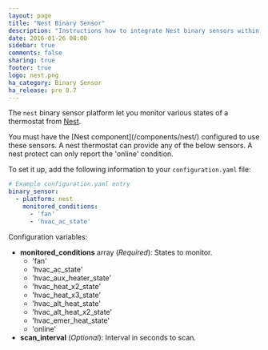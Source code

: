 ```yaml
---
layout: page
title: "Nest Binary Sensor"
description: "Instructions how to integrate Nest binary sensors within Home Assistant."
date: 2016-01-26 08:00
sidebar: true
comments: false
sharing: true
footer: true
logo: nest.png
ha_category: Binary Sensor
ha_release: pre 0.7
---
```



The `nest` binary sensor platform let you monitor various states of a thermostat from [Nest](https://nest.com).

<p class='note'>
You must have the [Nest component](/components/nest/) configured to use these sensors.  A nest thermostat can provide any of the below sensors.  A nest protect can only report the 'online' condition. 
</p>

To set it up, add the following information to your `configuration.yaml` file:

```yaml
# Example configuration.yaml entry
binary_sensor:
  - platform: nest
    monitored_conditions:
      - 'fan'
      - 'hvac_ac_state'
```

Configuration variables:

- **monitored_conditions** array (*Required*): States to monitor.
  - 'fan'
  - 'hvac_ac_state'
  - 'hvac_aux_heater_state'
  - 'hvac_heat_x2_state'
  - 'hvac_heat_x3_state'
  - 'hvac_alt_heat_state'
  - 'hvac_alt_heat_x2_state'
  - 'hvac_emer_heat_state'
  - 'online'
- **scan_interval** (*Optional*): Interval in seconds to scan.

